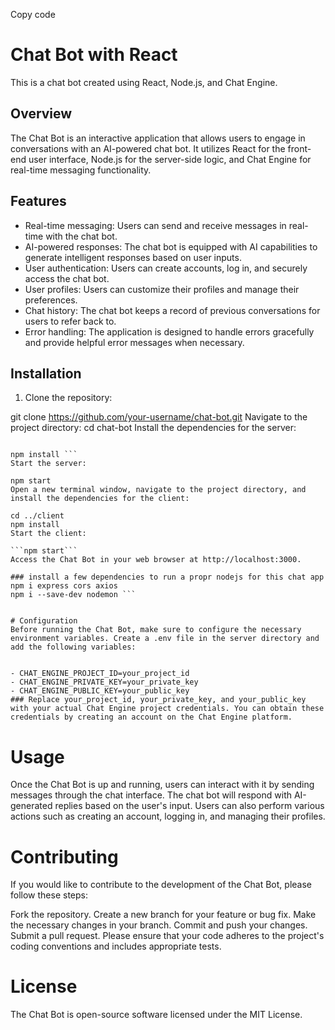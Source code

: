 Copy code
# Chat Bot with React 

This is a chat bot created using React, Node.js, and Chat Engine.

## Overview

The Chat Bot is an interactive application that allows users to engage in conversations with an AI-powered chat bot. It utilizes React for the front-end user interface, Node.js for the server-side logic, and Chat Engine for real-time messaging functionality.

## Features

- Real-time messaging: Users can send and receive messages in real-time with the chat bot.
- AI-powered responses: The chat bot is equipped with AI capabilities to generate intelligent responses based on user inputs.
- User authentication: Users can create accounts, log in, and securely access the chat bot.
- User profiles: Users can customize their profiles and manage their preferences.
- Chat history: The chat bot keeps a record of previous conversations for users to refer back to.
- Error handling: The application is designed to handle errors gracefully and provide helpful error messages when necessary.

## Installation


1. Clone the repository:

git clone https://github.com/your-username/chat-bot.git
Navigate to the project directory:
cd chat-bot
Install the dependencies for the server:

```cd server

npm install ```
Start the server:

npm start
Open a new terminal window, navigate to the project directory, and install the dependencies for the client:

cd ../client
npm install
Start the client:

```npm start```
Access the Chat Bot in your web browser at http://localhost:3000.

### install a few dependencies to run a propr nodejs for this chat app
npm i express cors axios
npm i --save-dev nodemon ```


# Configuration
Before running the Chat Bot, make sure to configure the necessary environment variables. Create a .env file in the server directory and add the following variables:


- CHAT_ENGINE_PROJECT_ID=your_project_id
- CHAT_ENGINE_PRIVATE_KEY=your_private_key
- CHAT_ENGINE_PUBLIC_KEY=your_public_key
### Replace your_project_id, your_private_key, and your_public_key with your actual Chat Engine project credentials. You can obtain these credentials by creating an account on the Chat Engine platform.
```
# Usage
Once the Chat Bot is up and running, users can interact with it by sending messages through the chat interface. The chat bot will respond with AI-generated replies based on the user's input. Users can also perform various actions such as creating an account, logging in, and managing their profiles.

# Contributing
If you would like to contribute to the development of the Chat Bot, please follow these steps:

Fork the repository.
Create a new branch for your feature or bug fix.
Make the necessary changes in your branch.
Commit and push your changes.
Submit a pull request.
Please ensure that your code adheres to the project's coding conventions and includes appropriate tests.

# License
The Chat Bot is open-source software licensed under the MIT License.


